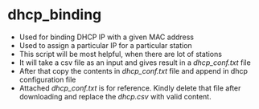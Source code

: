# dhcp_binding
* Used for binding DHCP IP with a given MAC address
* Used to assign a particular IP for a particular station
* This script will be most helpful, when there are lot of stations
* It will take a csv file as an input and gives result in a *dhcp_conf.txt* file
* After that copy the contents in *dhcp_conf.txt* file and append in dhcp configuration file
* Attached *dhcp_conf.txt* is for reference. Kindly delete that file after downloading and replace the *dhcp.csv* with valid content.
